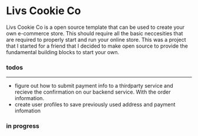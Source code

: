# Livs Cookie Co

Livs Cookie Co is a open source template that can be used to create your own e-commerce store. This should require all the basic neccesities that are
required to properly start and run your online store. This was a project that I started for a friend that I decided to make open source to provide
the fundamental building blocks to start your own. 

### todos
<hr>
    <ul>
        <li>
            figure out how to submit payment info to a thirdparty service and recieve the confirmation on our backend service. With the order information.
        </li>
        <li>
            create user profiles to save previously used address and payment infomation
        </li>
    </ul>
    
### in progress
